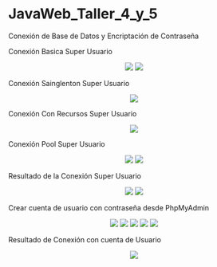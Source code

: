 # JavaWeb_Taller_4_y_5
Conexión de Base de Datos y Encriptación de Contraseña

<p>Conexión Basica Super Usuario</p>
<p align="center">
  <img src="https://github.com/Maria-06/JavaWeb_Taller_4_y_5/assets/128232148/9922c277-9e21-4ebb-bccd-3756ce5ebb79">
  <img src="https://github.com/Maria-06/JavaWeb_Taller_4_y_5/assets/128232148/9883a779-563f-487a-809f-35ed1fb1d995">
</p>

<p>Conexión Sainglenton Super Usuario</p>
<p align="center">
  <img src="https://github.com/Maria-06/JavaWeb_Taller_4_y_5/assets/128232148/310b6bd4-eca9-4cec-978b-47092461d432">
</p>

<p>Conexión Con Recursos Super Usuario</p>
<p align="center">
  <img src="https://github.com/Maria-06/JavaWeb_Taller_4_y_5/assets/128232148/ea347628-772f-46c3-9bca-3cd7582e06b2">
</p>

<p>Conexión Pool Super Usuario</p>
<p align="center">
  <img src="https://github.com/Maria-06/JavaWeb_Taller_4_y_5/assets/128232148/59304a45-f985-467b-ad16-e6eb6a1de5d3">
  <img src="https://github.com/Maria-06/JavaWeb_Taller_4_y_5/assets/128232148/7424ce1a-eae4-4d75-a49c-93b79dfa0175">
</p>

</p>
<p>Resultado de la Conexión Super Usuario</p>
<p align="center">
  <img src="https://github.com/Maria-06/JavaWeb_Taller_4_y_5/assets/128232148/8f4b4d3e-118a-4d02-80b1-c7bc006fe242">
  <img src="https://github.com/Maria-06/JavaWeb_Taller_4_y_5/assets/128232148/da03b31b-eb18-4bf3-89ce-fa1044e109e0">
</p>
<p>Crear cuenta de usuario con contraseña desde PhpMyAdmin </p>
<p align="center">
  <img src="https://github.com/Maria-06/JavaWeb_Taller_4_y_5/assets/128232148/40b553e5-c6fe-4562-9562-2125ff70b8f4">
  <img src="https://github.com/Maria-06/JavaWeb_Taller_4_y_5/assets/128232148/25523ce7-3611-4b25-8a21-8d8b1a72a3de">
  <img src="https://github.com/Maria-06/JavaWeb_Taller_4_y_5/assets/128232148/fc69009a-94a3-4dea-a488-711d6589d99f">
  <img src="https://github.com/Maria-06/JavaWeb_Taller_4_y_5/assets/128232148/d0e67837-49ba-49ef-af43-49daaab24f06">
  <img src="https://github.com/Maria-06/JavaWeb_Taller_4_y_5/assets/128232148/107c45d1-95f8-469c-8771-6640fe66afef">

</p>

<p>Resultado de Conexión con cuenta de Usuario</p>
<p align="center">
  <img src="https://github.com/Maria-06/JavaWeb_Taller_4_y_5/assets/128232148/1031ac5e-b3dc-43de-b85d-419e4ca1e333">
</p>




